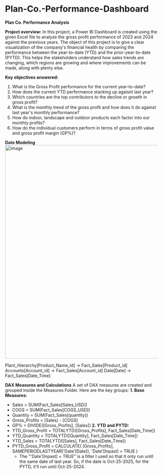 # Plan-Co.-Performance-Dashboard
**Plan Co. Performance Analysis**

**Project overview:**
In this project, a Power BI Dashboard is created using the given Excel file to analyze the gross profit performance of 2023 and 2024 against the previous years. The object of this project is to give a clear visualization of the company's financial health by comparing the performance between the year-to-date (YTD) and the prior-year-to-date (PYTD).
This helps the stakeholders understand how sales trends are changing, which regions are growing and where improvements can be made, along with plenty else.

**Key objectives answered:**
1. What is the Gross Profit performance for the current year-to-date?
2. How does the current YTD performance stacking up agaisnt last year?
3. Which countries are the top contributors to the decline or growth in gross profit?
4. What is the monthly trend of the gross profit and how does it do against last year's monthly performance?
5. How do indoor, landscape and outdoor products each factor into our monthly profits?
6. How do the individual customers perform in terms of gross profit value and gross profit margin (GP%)?

**Date Modeling**
<img width="1119" height="704" alt="image" src="https://github.com/user-attachments/assets/dc383b5c-ef89-41d5-8cc3-86162813ac58" />

Plant_Hierarchy[Product_Name_id] -> Fact_Sales[Product_id]
Accounts[Account_id] -> Fact_Sales[Account_id]
Date[Date] -> Fact_Sales[Date_Time]

**DAX Measures and Calculations**
A set of DAX measures are created and grouped inside the Measures Folder. Here are the key groups:
**1. Base Measures:**
- Sales = SUM(Fact_Sales[Sales_USD])
- COGS = SUM(Fact_Sales[COGS_USD])
- Quantity = SUM(Fact_Sales[quantity])
- Gross_Profits = [Sales] - [COGS]
- GP% = DIVIDE([Gross_Profits], [Sales])
**2. YTD and PYTD:**
- YTD_Gross_Profit = TOTALYTD([Gross_Profits], Fact_Sales[Date_Time])
- YTD_Quantity = TOTALYTD([Quantity], Fact_Sales[Date_Time])
- YTD_Sales = TOTALYTD([Sales], Fact_Sales[Date_Time])
- PYTD_Gross_Profit = 
  CALCULATE(
      [Gross_Profits],
      SAMEPERIODLASTYEAR('Date'[Date]),
      'Date'[Inpast] = TRUE 
  )
  - The "'Date'[Inpast] = TRUE" is a filter I used so that it only run until the same date of last year. So, if the date is Oct-25-2025, for the PYTD, it'll run            until Oct-25-2024.
  
